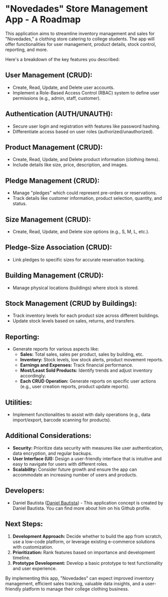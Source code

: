 # "Novedades" Store Management App - A Roadmap

This application aims to streamline inventory management and sales for "Novedades," a clothing store catering to college students. The app will offer functionalities for user management, product details, stock control, reporting, and more.

Here's a breakdown of the key features you described:

## User Management (CRUD):

- Create, Read, Update, and Delete user accounts.
- Implement a Role-Based Access Control (RBAC) system to define user permissions (e.g., admin, staff, customer).

## Authentication (AUTH/UNAUTH):

- Secure user login and registration with features like password hashing.
- Differentiate access based on user roles (authorized/unauthorized).

## Product Management (CRUD):

- Create, Read, Update, and Delete product information (clothing items).
- Include details like size, price, description, and images.

## Pledge Management (CRUD):

- Manage "pledges" which could represent pre-orders or reservations.
- Track details like customer information, product selection, quantity, and status.

## Size Management (CRUD):

- Create, Read, Update, and Delete size options (e.g., S, M, L, etc.).

## Pledge-Size Association (CRUD):

- Link pledges to specific sizes for accurate reservation tracking.

## Building Management (CRUD):

- Manage physical locations (buildings) where stock is stored.

## Stock Management (CRUD by Buildings):

- Track inventory levels for each product size across different buildings.
- Update stock levels based on sales, returns, and transfers.

## Reporting:

- Generate reports for various aspects like:
  - **Sales:** Total sales, sales per product, sales by building, etc.
  - **Inventory:** Stock levels, low stock alerts, product movement reports.
  - **Earnings and Expenses:** Track financial performance.
  - **Most/Least Sold Products:** Identify trends and adjust inventory accordingly.
  - **Each CRUD Operation:** Generate reports on specific user actions (e.g., user creation reports, product update reports).

## Utilities:

- Implement functionalities to assist with daily operations (e.g., data import/export, barcode scanning for products).

## Additional Considerations:

- **Security:** Prioritize data security with measures like user authentication, data encryption, and regular backups.
- **User Interface (UI):** Design a user-friendly interface that is intuitive and easy to navigate for users with different roles.
- **Scalability:** Consider future growth and ensure the app can accommodate an increasing number of users and products.

## Developers:

- Daniel Bautista ([Daniel Bautista](https://github.com/daniel-baf)) - This application concept is created by Daniel Bautista. You can find more about him on his Github profile.

## Next Steps:

1. **Development Approach:** Decide whether to build the app from scratch, use a low-code platform, or leverage existing e-commerce solutions with customization.
2. **Prioritization:** Rank features based on importance and development timeline.
3. **Prototype Development:** Develop a basic prototype to test functionality and user experience.

By implementing this app, "Novedades" can expect improved inventory management, efficient sales tracking, valuable data insights, and a user-friendly platform to manage their college clothing business.
